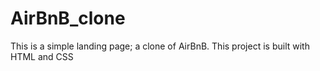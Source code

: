 # AirBnB_clone
This is a simple landing page; a clone of AirBnB. This project is built with HTML and CSS
